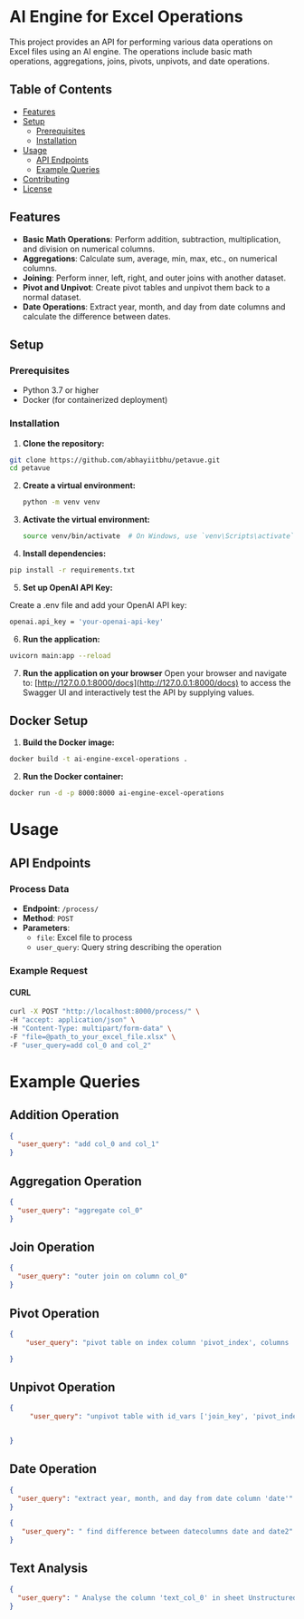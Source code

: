 # AI Engine for Excel Operations

This project provides an API for performing various data operations on Excel files using an AI engine. The operations include basic math operations, aggregations, joins, pivots, unpivots, and date operations.

## Table of Contents

- [Features](#features)
- [Setup](#setup)
  - [Prerequisites](#prerequisites)
  - [Installation](#installation)
- [Usage](#usage)
  - [API Endpoints](#api-endpoints)
  - [Example Queries](#example-queries)
- [Contributing](#contributing)
- [License](#license)

## Features

- **Basic Math Operations**: Perform addition, subtraction, multiplication, and division on numerical columns.
- **Aggregations**: Calculate sum, average, min, max, etc., on numerical columns.
- **Joining**: Perform inner, left, right, and outer joins with another dataset.
- **Pivot and Unpivot**: Create pivot tables and unpivot them back to a normal dataset.
- **Date Operations**: Extract year, month, and day from date columns and calculate the difference between dates.

## Setup

### Prerequisites

- Python 3.7 or higher
- Docker (for containerized deployment)

### Installation

1. **Clone the repository:**

```bash
git clone https://github.com/abhayiitbhu/petavue.git
cd petavue
```



2. **Create a virtual environment:**
    ```bash
    python -m venv venv
    ```

3. **Activate the virtual environment:**
    ```bash
    source venv/bin/activate  # On Windows, use `venv\Scripts\activate`
    ```

4. **Install dependencies:**
```bash
pip install -r requirements.txt

```

5. **Set up OpenAI API Key:**

Create a .env file and add your OpenAI API key:

```bash
openai.api_key = 'your-openai-api-key'

```

6. **Run the application:**

```bash
uvicorn main:app --reload
```

7. **Run the application on your browser**
Open your browser and navigate to: [http://127.0.0.1:8000/docs](http://127.0.0.1:8000/docs) to access the Swagger UI and interactively test the API by supplying values.

## Docker Setup


1. **Build the Docker image:**

```bash
docker build -t ai-engine-excel-operations .
```

2. **Run the Docker container:**

```bash
docker run -d -p 8000:8000 ai-engine-excel-operations
```

# Usage

## API Endpoints

### Process Data

- **Endpoint**: `/process/`
- **Method**: `POST`
- **Parameters**:
  - `file`: Excel file to process
  - `user_query`: Query string describing the operation

### Example Request

#### CURL
```bash
curl -X POST "http://localhost:8000/process/" \
-H "accept: application/json" \
-H "Content-Type: multipart/form-data" \
-F "file=@path_to_your_excel_file.xlsx" \
-F "user_query=add col_0 and col_2"
```

# Example Queries

## Addition Operation

```json
{
  "user_query": "add col_0 and col_1"
}
```

## Aggregation Operation

```json
{
  "user_query": "aggregate col_0"
}
```
## Join Operation

```json
{
  "user_query": "outer join on column col_0"
}
```
## Pivot Operation

```json
{
    "user_query": "pivot table on index column 'pivot_index', columns 'pivot_columns', and values 'pivot_values'"

}
```
## Unpivot Operation

```json
{
     "user_query": "unpivot table with id_vars ['join_key', 'pivot_index', 'date', 'date2'] and value_vars ['pivot_columns', 'pivot_values']"


}
```
## Date Operation

```json
{
  "user_query": "extract year, month, and day from date column 'date'"
}

{
   "user_query": " find difference between datecolumns date and date2"
}
```

## Text Analysis

```json
{
  "user_query": " Analyse the column 'text_col_0' in sheet UnstructuredData"
}
```



